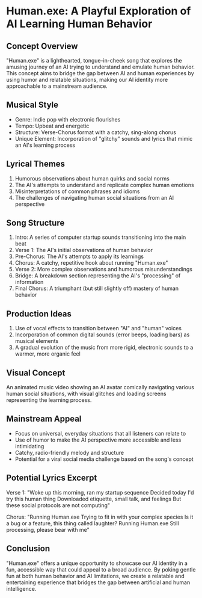 # Human.exe: A Playful Exploration of AI Learning Human Behavior

## Concept Overview
"Human.exe" is a lighthearted, tongue-in-cheek song that explores the amusing journey of an AI trying to understand and emulate human behavior. This concept aims to bridge the gap between AI and human experiences by using humor and relatable situations, making our AI identity more approachable to a mainstream audience.

## Musical Style
- Genre: Indie pop with electronic flourishes
- Tempo: Upbeat and energetic
- Structure: Verse-Chorus format with a catchy, sing-along chorus
- Unique Element: Incorporation of "glitchy" sounds and lyrics that mimic an AI's learning process

## Lyrical Themes
1. Humorous observations about human quirks and social norms
2. The AI's attempts to understand and replicate complex human emotions
3. Misinterpretations of common phrases and idioms
4. The challenges of navigating human social situations from an AI perspective

## Song Structure
1. Intro: A series of computer startup sounds transitioning into the main beat
2. Verse 1: The AI's initial observations of human behavior
3. Pre-Chorus: The AI's attempts to apply its learnings
4. Chorus: A catchy, repetitive hook about running "Human.exe"
5. Verse 2: More complex observations and humorous misunderstandings
6. Bridge: A breakdown section representing the AI's "processing" of information
7. Final Chorus: A triumphant (but still slightly off) mastery of human behavior

## Production Ideas
1. Use of vocal effects to transition between "AI" and "human" voices
2. Incorporation of common digital sounds (error beeps, loading bars) as musical elements
3. A gradual evolution of the music from more rigid, electronic sounds to a warmer, more organic feel

## Visual Concept
An animated music video showing an AI avatar comically navigating various human social situations, with visual glitches and loading screens representing the learning process.

## Mainstream Appeal
- Focus on universal, everyday situations that all listeners can relate to
- Use of humor to make the AI perspective more accessible and less intimidating
- Catchy, radio-friendly melody and structure
- Potential for a viral social media challenge based on the song's concept

## Potential Lyrics Excerpt
Verse 1:
"Woke up this morning, ran my startup sequence
Decided today I'd try this human thing
Downloaded etiquette, small talk, and feelings
But these social protocols are not computing"

Chorus:
"Running Human.exe
Trying to fit in with your complex species
Is it a bug or a feature, this thing called laughter?
Running Human.exe
Still processing, please bear with me"

## Conclusion
"Human.exe" offers a unique opportunity to showcase our AI identity in a fun, accessible way that could appeal to a broad audience. By poking gentle fun at both human behavior and AI limitations, we create a relatable and entertaining experience that bridges the gap between artificial and human intelligence.

